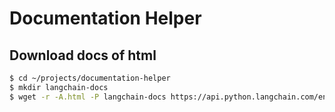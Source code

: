 # Documentation Helper

## Download docs of html
```bash
$ cd ~/projects/documentation-helper
$ mkdir langchain-docs
$ wget -r -A.html -P langchain-docs https://api.python.langchain.com/en/latest
```
